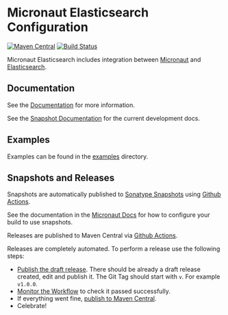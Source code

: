 # Micronaut Elasticsearch Configuration

[![Maven Central](https://img.shields.io/maven-central/v/io.micronaut.elasticsearch/micronaut-elasticsearch.svg?label=Maven%20Central)](https://search.maven.org/search?q=g:%22io.micronaut.elasticsearch%22%20AND%20a:%22micronaut-elasticsearch%22)
[![Build Status](https://github.com/micronaut-projects/micronaut-elasticsearch/workflows/Java%20CI/badge.svg)](https://github.com/micronaut-projects/micronaut-elasticsearch/actions)

Micronaut Elasticsearch includes integration between [Micronaut](https://micronaut.io/) and [Elasticsearch](https://www.elastic.co/).

## Documentation

See the [Documentation](https://micronaut-projects.github.io/micronaut-elasticsearch/latest/guide/) for more information.

See the [Snapshot Documentation](https://micronaut-projects.github.io/micronaut-elasticsearch/snapshot/guide/) for the current development docs.

## Examples

Examples can be found in the [examples](https://github.com/micronaut-projects/micronaut-elasticsearch/tree/master/examples) directory.

## Snapshots and Releases

Snapshots are automatically published to [Sonatype Snapshots](https://s01.oss.sonatype.org/content/repositories/snapshots/io/micronaut/) using [Github Actions](https://github.com/micronaut-projects/micronaut-elasticsearch/actions).

See the documentation in the [Micronaut Docs](https://docs.micronaut.io/latest/guide/index.html#usingsnapshots) for how to configure your build to use snapshots.

Releases are published to Maven Central via [Github Actions](https://github.com/micronaut-projects/micronaut-elasticsearch/actions).

Releases are completely automated. To perform a release use the following steps:

* [Publish the draft release](https://github.com/micronaut-projects/micronaut-elasticsearch/releases). There should be already a draft release created, edit and publish it. The Git Tag should start with `v`. For example `v1.0.0`.
* [Monitor the Workflow](https://github.com/micronaut-projects/micronaut-elasticsearch/actions?query=workflow%3ARelease) to check it passed successfully.
* If everything went fine, [publish to Maven Central](https://github.com/micronaut-projects/micronaut-elasticsearch/actions?query=workflow%3A"Maven+Central+Sync").
* Celebrate!
